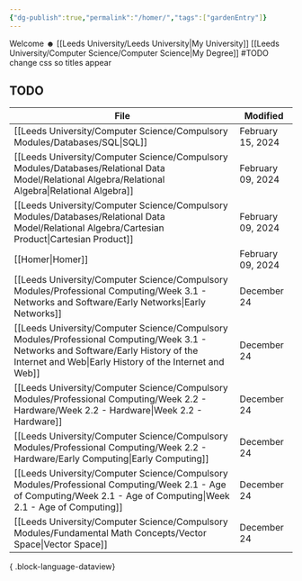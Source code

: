 ```yaml
---
{"dg-publish":true,"permalink":"/homer/","tags":["gardenEntry"]}
---
```


Welcome ☻ 
[[Leeds University/Leeds University\|My University]]
[[Leeds University/Computer Science/Computer Science\|My Degree]]
#TODO change css so titles appear

## TODO
| File                                                                                                                                                                                             | Modified          |
| ------------------------------------------------------------------------------------------------------------------------------------------------------------------------------------------------ | ----------------- |
| [[Leeds University/Computer Science/Compulsory Modules/Databases/SQL\|SQL]]                                                                                                                   | February 15, 2024 |
| [[Leeds University/Computer Science/Compulsory Modules/Databases/Relational Data Model/Relational Algebra/Relational Algebra\|Relational Algebra]]                                            | February 09, 2024 |
| [[Leeds University/Computer Science/Compulsory Modules/Databases/Relational Data Model/Relational Algebra/Cartesian Product\|Cartesian Product]]                                              | February 09, 2024 |
| [[Homer\|Homer]]                                                                                                                                                                              | February 09, 2024 |
| [[Leeds University/Computer Science/Compulsory Modules/Professional Computing/Week 3.1 - Networks and Software/Early Networks\|Early Networks]]                                               | December 24       |
| [[Leeds University/Computer Science/Compulsory Modules/Professional Computing/Week 3.1 - Networks and Software/Early History of the Internet and Web\|Early History of the Internet and Web]] | December 24       |
| [[Leeds University/Computer Science/Compulsory Modules/Professional Computing/Week 2.2 - Hardware/Week 2.2 - Hardware\|Week 2.2 - Hardware]]                                                  | December 24       |
| [[Leeds University/Computer Science/Compulsory Modules/Professional Computing/Week 2.2 - Hardware/Early Computing\|Early Computing]]                                                          | December 24       |
| [[Leeds University/Computer Science/Compulsory Modules/Professional Computing/Week 2.1 - Age of Computing/Week 2.1 - Age of Computing\|Week 2.1 - Age of Computing]]                          | December 24       |
| [[Leeds University/Computer Science/Compulsory Modules/Fundamental Math Concepts/Vector Space\|Vector Space]]                                                                                 | December 24       |

{ .block-language-dataview}
